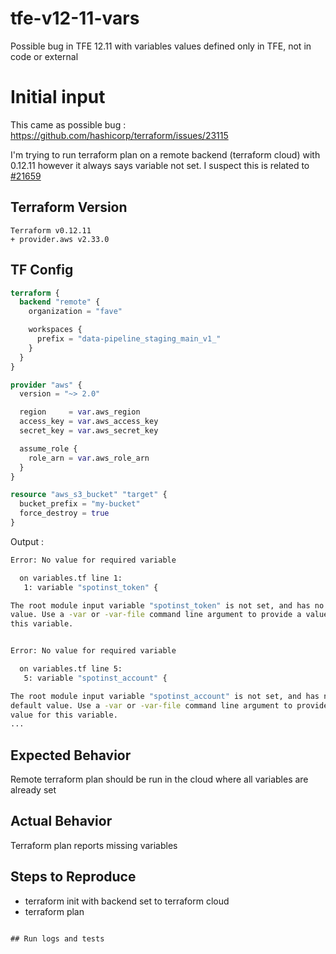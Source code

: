# tfe-v12-11-vars
Possible bug in TFE 12.11 with variables values defined only in TFE, not in code or external


# Initial input

This came as possible bug :  https://github.com/hashicorp/terraform/issues/23115

I'm trying to run terraform plan on a remote backend (terraform cloud) with 0.12.11 however it always says variable not set. I suspect this is related to [#21659](https://github.com/hashicorp/terraform/issues/21659)

## Terraform Version
```
Terraform v0.12.11
+ provider.aws v2.33.0
```

## TF Config 

```terraform
terraform {
  backend "remote" {
    organization = "fave"

    workspaces {
      prefix = "data-pipeline_staging_main_v1_"
    }
  }
}

provider "aws" {
  version = "~> 2.0"

  region     = var.aws_region
  access_key = var.aws_access_key
  secret_key = var.aws_secret_key

  assume_role {
    role_arn = var.aws_role_arn
  }
}

resource "aws_s3_bucket" "target" {
  bucket_prefix = "my-bucket"
  force_destroy = true
}
```

Output : 
```bash
Error: No value for required variable

  on variables.tf line 1:
   1: variable "spotinst_token" {

The root module input variable "spotinst_token" is not set, and has no default
value. Use a -var or -var-file command line argument to provide a value for
this variable.


Error: No value for required variable

  on variables.tf line 5:
   5: variable "spotinst_account" {

The root module input variable "spotinst_account" is not set, and has no
default value. Use a -var or -var-file command line argument to provide a
value for this variable.
...
```

## Expected Behavior
Remote terraform plan should be run in the cloud where all variables are already set

## Actual Behavior
Terraform plan reports missing variables

## Steps to Reproduce
- terraform init with backend set to terraform cloud
-  terraform plan
```

## Run logs and tests
